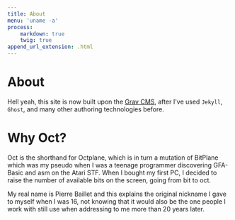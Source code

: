 ```yaml
---
title: About
menu: 'uname -a'
process:
    markdown: true
    twig: true
append_url_extension: .html
---
```


# About

Hell yeah, this site is now built upon the [Grav CMS](https://github.com/getgrav/grav/), after I've used `Jekyll`, `Ghost`, and many other authoring technologies before.
# Why Oct?

Oct is the shorthand for Octplane, which is in turn a mutation of BitPlane which was my pseudo when I was a teenage programmer discovering GFA-Basic and asm on the Atari STF. When I bought my first PC, I decided to raise the number of available bits on the screen, going from bit to oct.

My real name is Pierre Baillet and this explains the original nickname I gave to myself when I was 16, not knowing that it would also be the one people I work with still use when addressing to me more than 20 years later.

